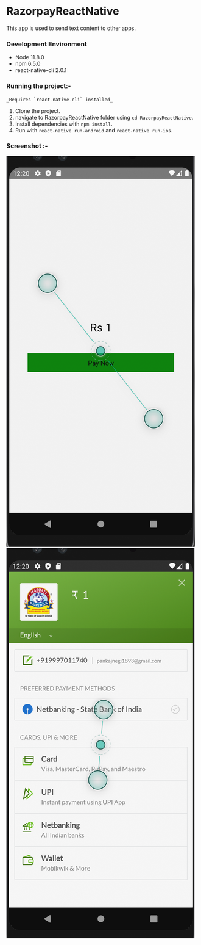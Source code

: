 # RazorpayReactNative

This app is used to send text content to other apps.

### Development Environment 
- Node 11.8.0
- npm 6.5.0
- react-native-cli 2.0.1

### Running the project:-
    _Requires `react-native-cli` installed_
1. Clone the project.
2. navigate to RazorpayReactNative folder using `cd RazorpayReactNative`.
3. Install dependencies with `npm install`.
4. Run with `react-native run-android` and `react-native run-ios`.

### Screenshot :-

![ScreenShot](/screenshots/1.png)
![ScreenShot](/screenshots/2.png)